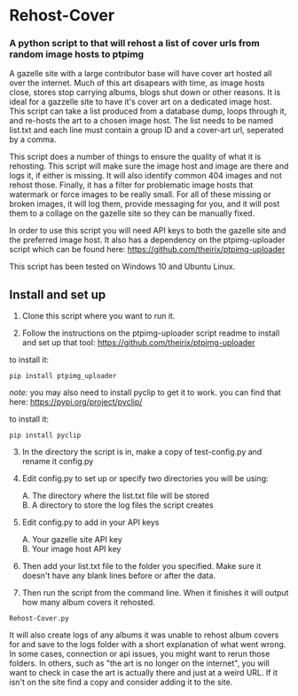 # Rehost-Cover
### A python script to that will rehost a list of cover urls from random image hosts to ptpimg 

A gazelle site with a large contributor base will have cover art hosted all over the internet.  Much of this art disapears with time, as image hosts close, stores stop carrying albums, blogs shut down or other reasons.  It is ideal for a gazzelle site to have it's cover art on a dedicated image host.  This script can take a list produced from a database dump, loops through it, and re-hosts the art to a chosen image host. The list needs to be named list.txt and each line must contain a group ID and a cover-art url, seperated by a comma.

This script does a number of things to ensure the quality of what it is rehosting. This script will make sure the image host and image are there and logs it, if either is missing. It will also identify common 404 images and not rehost those.  Finally, it has a filter for problematic image hosts that watermark or force images to be really small. For all of these missing or broken images, it will log them, provide messaging for you, and it will post them to a collage on the gazelle site so they can be manually fixed.

In order to use this script you will need API keys to both the gazelle site and the preferred image host. It also has a dependency on the 
ptpimg-uploader script which can be found here: https://github.com/theirix/ptpimg-uploader

This script has been tested on Windows 10 and Ubuntu Linux.

## Install and set up
1) Clone this script where you want to run it.

2) Follow the instructions on the ptpimg-uploader script readme to install and set up that tool: https://github.com/theirix/ptpimg-uploader

to install it:

```
pip install ptpimg_uploader
```

_note:_ you may also need to install pyclip to get it to work. you can find that here: https://pypi.org/project/pyclip/

to install it:

```
pip install pyclip
```

3) In the directory the script is in, make a copy of test-config.py and rename it config.py

4) Edit config.py to set up or specify two directories you will be using:

    A. The directory where the list.txt file will be stored  
    B. A directory to store the log files the script creates  

5) Edit config.py to add in your API keys

    A. Your gazelle site API key  
    B. Your image host API key  

6) Then add your list.txt file to the folder you specified. Make sure it doesn't have any blank lines before or after the data.

7) Then run the script from the command line.  When it finishes it will output how many album covers it rehosted.

```
Rehost-Cover.py
```

It will also create logs of any albums it was unable to rehost album covers for and save to the logs folder with a short explanation of what went wrong. In some cases, connection or api issues, you might want to rerun those folders. In others, such as "the art is no longer on the internet", you will want to check in case the art is actually there and just at a weird URL. If it isn't on the site find a copy and consider adding it to the site. 
